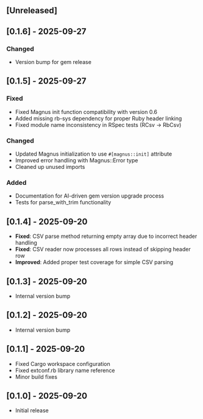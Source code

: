 ## [Unreleased]

## [0.1.6] - 2025-09-27

### Changed
- Version bump for gem release

## [0.1.5] - 2025-09-27

### Fixed
- Fixed Magnus init function compatibility with version 0.6
- Added missing rb-sys dependency for proper Ruby header linking
- Fixed module name inconsistency in RSpec tests (RCsv → RbCsv)

### Changed
- Updated Magnus initialization to use `#[magnus::init]` attribute
- Improved error handling with Magnus::Error type
- Cleaned up unused imports

### Added
- Documentation for AI-driven gem version upgrade process
- Tests for parse_with_trim functionality

## [0.1.4] - 2025-09-20

- **Fixed**: CSV parse method returning empty array due to incorrect header handling
- **Fixed**: CSV reader now processes all rows instead of skipping header row
- **Improved**: Added proper test coverage for simple CSV parsing

## [0.1.3] - 2025-09-20

- Internal version bump

## [0.1.2] - 2025-09-20

- Internal version bump

## [0.1.1] - 2025-09-20

- Fixed Cargo workspace configuration
- Fixed extconf.rb library name reference
- Minor build fixes

## [0.1.0] - 2025-09-20

- Initial release

